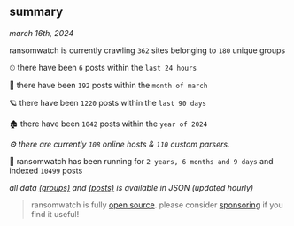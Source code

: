 
## summary
_march 16th, 2024_

ransomwatch is currently crawling `362` sites belonging to `180` unique groups

⏲ there have been `6` posts within the `last 24 hours`

🦈 there have been `192` posts within the `month of march`

🪐 there have been `1220` posts within the `last 90 days`

🏚 there have been `1042` posts within the `year of 2024`

_⚙️ there are currently `108` online hosts & `110` custom parsers._

🦕 ransomwatch has been running for `2 years, 6 months and 9 days` and indexed `10499` posts

_all data  [(groups)](http://ransomwhat.telemetry.ltd/groups) and [(posts)](http://ransomwhat.telemetry.ltd/posts) is available in JSON (updated hourly)_

> ransomwatch is fully [open source](https://github.com/joshhighet/ransomwatch#ransomwatch--). please consider [sponsoring](https://github.com/sponsors/joshhighet) if you find it useful!
